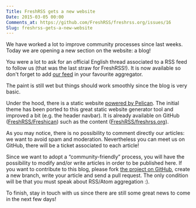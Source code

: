 ```yaml
---
Title: FreshRSS gets a new website
Date: 2015-03-05 00:00
Comments_at: https://github.com/FreshRSS/freshrss.org/issues/16
Slug: freshrss-gets-a-new-website
---
```


We have worked a lot to improve community processes since last weeks. Today we are opening a new section on the website: a blog!

You were a lot to ask for an official English thread associated to a RSS feed to follow us (that was the last straw for FreshRSS!). It is now available so don't forget to add [our feed](http://freshrss.org/feeds/all.atom.xml) in your favourite aggregator.

The paint is still wet but things should work smoothly since the blog is very basic.

Under the hood, there is a static website [powered by Pelican](http://blog.getpelican.com/). The initial theme has been ported to this great static website generator tool and improved a bit (e.g. the header navbar). It is already available on GitHub ([FreshRSS/Freshican](https://github.com/FreshRSS/Freshican)) such as the content ([FreshRSS/freshrss.org](https://github.com/FreshRSS/freshrss.org)).

As you may notice, there is no possibility to comment directly our articles: we want to avoid spam and moderation. Nevertheless you can meet us on GitHub, there will be a ticket associated to each article!

Since we want to adopt a “community-friendly” process, you will have the possibility to modify and/or write articles in order to be published here. If you want to contribute to this blog, please fork [the project on GitHub](https://github.com/FreshRSS/freshrss.org), create a new branch, write your article and send a pull request. The only condition will be that you must speak about RSS/Atom aggregation :).

To finish, stay in touch with us since there are still some great news to come in the next few days!
